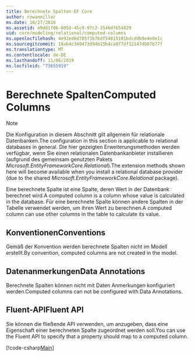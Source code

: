 ```yaml
---
title: Berechnete Spalten-EF Core
author: rowanmiller
ms.date: 10/27/2016
ms.assetid: e9d81f06-805d-45c9-97c2-3546df654829
uid: core/modeling/relational/computed-columns
ms.openlocfilehash: 4e92ed6d785f3b7bdf54015101bdcddb9e4e0e1c
ms.sourcegitcommit: 18ab4c349473d94b15b4ca977df12147db07b77f
ms.translationtype: MT
ms.contentlocale: de-DE
ms.lasthandoff: 11/06/2019
ms.locfileid: "73655919"
---
```

# <a name="computed-columns"></a><span data-ttu-id="b9717-102">Berechnete Spalten</span><span class="sxs-lookup"><span data-stu-id="b9717-102">Computed Columns</span></span>

> [!NOTE]  
> <span data-ttu-id="b9717-103">Die Konfiguration in diesem Abschnitt gilt allgemein für relationale Datenbanken.</span><span class="sxs-lookup"><span data-stu-id="b9717-103">The configuration in this section is applicable to relational databases in general.</span></span> <span data-ttu-id="b9717-104">Die hier gezeigten Erweiterungsmethoden werden verfügbar, wenn Sie einen relationalen Datenbankanbieter installieren (aufgrund des gemeinsam genutzten Pakets *Microsoft.EntityFrameworkCore.Relational*).</span><span class="sxs-lookup"><span data-stu-id="b9717-104">The extension methods shown here will become available when you install a relational database provider (due to the shared *Microsoft.EntityFrameworkCore.Relational* package).</span></span>

<span data-ttu-id="b9717-105">Eine berechnete Spalte ist eine Spalte, deren Wert in der Datenbank berechnet wird.</span><span class="sxs-lookup"><span data-stu-id="b9717-105">A computed column is a column whose value is calculated in the database.</span></span> <span data-ttu-id="b9717-106">Für eine berechnete Spalte können andere Spalten in der Tabelle verwendet werden, um ihren Wert zu berechnen.</span><span class="sxs-lookup"><span data-stu-id="b9717-106">A computed column can use other columns in the table to calculate its value.</span></span>

## <a name="conventions"></a><span data-ttu-id="b9717-107">Konventionen</span><span class="sxs-lookup"><span data-stu-id="b9717-107">Conventions</span></span>

<span data-ttu-id="b9717-108">Gemäß der Konvention werden berechnete Spalten nicht im Modell erstellt.</span><span class="sxs-lookup"><span data-stu-id="b9717-108">By convention, computed columns are not created in the model.</span></span>

## <a name="data-annotations"></a><span data-ttu-id="b9717-109">Datenanmerkungen</span><span class="sxs-lookup"><span data-stu-id="b9717-109">Data Annotations</span></span>

<span data-ttu-id="b9717-110">Berechnete Spalten können nicht mit Daten Anmerkungen konfiguriert werden.</span><span class="sxs-lookup"><span data-stu-id="b9717-110">Computed columns can not be configured with Data Annotations.</span></span>

## <a name="fluent-api"></a><span data-ttu-id="b9717-111">Fluent-API</span><span class="sxs-lookup"><span data-stu-id="b9717-111">Fluent API</span></span>

<span data-ttu-id="b9717-112">Sie können die fließende API verwenden, um anzugeben, dass eine Eigenschaft einer berechneten Spalte zugeordnet werden soll.</span><span class="sxs-lookup"><span data-stu-id="b9717-112">You can use the Fluent API to specify that a property should map to a computed column.</span></span>

[!code-csharp[Main](../../../../samples/core/Modeling/FluentAPI/Relational/ComputedColumn.cs?name=ComputedColumn&highlight=9)]
